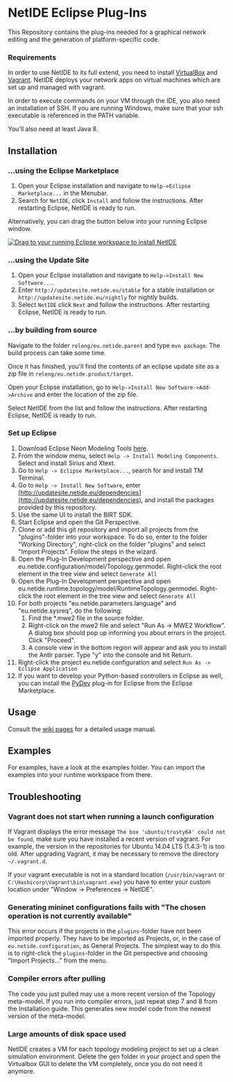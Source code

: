 # NetIDE Eclipse Plug-Ins

This Repository contains the plug-ins needed for a graphical network editing and the generation of platform-specific code.

### Requirements

In order to use NetIDE to its full extend, you need to install [VirtualBox](http://virtualbox.org) and [Vagrant](http://www.vagrantup.com). NetIDE deploys your network apps on virtual machines which are set up and managed with vagrant.

In order to execute commands on your VM through the IDE, you also need an installation of SSH. If you are running Windows, make sure that your ssh executable is referenced in the PATH variable.

You'll also need at least Java 8.

## Installation

### ...using the Eclipse Marketplace
1. Open your Eclipse installation and navigate to ```Help->Eclipse Marketplace...``` in the Menubar.
2. Search for ```NetIDE```, click ```Install``` and follow the instructions. After restarting Eclipse, NetIDE is ready to run.

Alternatively, you can drag the button below into your running Eclipse window.

<a href="http://marketplace.eclipse.org/marketplace-client-intro?mpc_install=2428949" class="drag" title="Drag to your running Eclipse workspace to install NetIDE"><img src="http://marketplace.eclipse.org/sites/all/themes/solstice/_themes/solstice_marketplace/public/images/btn-install.png" alt="Drag to your running Eclipse workspace to install NetIDE" /></a>

### ...using the Update Site
1. Open your Eclipse installation and navigate to ```Help->Install New Software...```.
2. Enter ```http://updatesite.netide.eu/stable``` for a stable installation or ```http://updatesite.netide.eu/nightly``` for nightly builds.
3. Select ```NetIDE``` click ```Next``` and follow the instructions. After restarting Eclipse, NetIDE is ready to run.


### ...by building from source

Navigate to the folder ```releng/eu.netide.parent``` and type ```mvn package```. The build process can take some time.

Once it has finished, you'll find the contents of an eclipse update site as a zip file in ```releng/eu.netide.product/target```.

Open your Eclipse installation, go to ```Help->Install New Software->Add->Archive``` and enter the location of the zip file.

Select NetIDE from the list and follow the instructions. After restarting Eclipse, NetIDE is ready to run.



### Set up Eclipse

1. Download Eclipse Neon Modeling Tools [here](http://www.eclipse.org/downloads/packages/eclipse-modeling-tools/neon1a).
2. From the window menu, select `Help -> Install Modeling Components`. Select and install Sirius and Xtext.
3. Go to `Help -> Eclipse Marketplace...`, search for and install TM Terminal.
4. Go to `Help -> Install New Software`, enter [http://updatesite.netide.eu/dependencies](http://updatesite.netide.eu/dependencies), and install the packages provided by this repository.
4. Use the same UI to install the BIRT SDK.
5. Start Eclipse and open the Git Perspective.
6. Clone or add this git repository and import all projects from the "plugins"-folder into your workspace. To do so, enter to the folder "Working Directory", right-click on the folder "plugins" and select "Import Projects". Follow the steps in the wizard.
7. Open the Plug-In Development perspective and open eu.netide.configuration/model/Topology.genmodel. Right-click the root element in the tree view and select `Generate All`
8. Open the Plug-In Development perspective and open eu.netide.runtime.topology/model/RuntimeTopology.genmodel. Right-click the root element in the tree view and select `Generate All`
9. For both projects "eu.netide.parameters.language" and "eu.netide.sysreq", do the following:
    1. Find the \*.mwe2 file in the source folder.
    2. Right-click on the mwe2 file and select "Run As -> MWE2 Workflow". A dialog box should pop up informing you about errors in the project. Click "Proceed".
    3. A console view in the bottom region will appear and ask you to install the Antlr parser. Type "y" into the console and hit Return.
10. Right-click the project eu.netide.configuration and select `Run As -> Eclipse Application`
11. If you want to develop your Python-based controllers in Eclipse as well, you can install the [PyDev](http://www.pydev.org/) plug-in for Eclipse from the Eclipse Marketplace.

## Usage

Consult the [wiki pages](https://github.com/fp7-netide/IDE/wiki) for a detailed usage manual.

## Examples

For examples, have a look at the examples folder. You can import the examples into your runtime workspace from there.

## Troubleshooting

### Vagrant does not start when running a launch configuration

If Vagrant displays the error message `The box 'ubuntu/trusty64' could not be found`, make sure you have installed a recent version of vagrant. For example, the version in the repositories for Ubuntu 14.04 LTS (1.4.3-1) is too old. After upgrading Vagrant, it may be necessary to remove the directory `~/.vagrant.d`.

If your vagrant executable is not in a standard location (`/usr/bin/vagrant` or `C:\Hashicorp\Vagrant\bin\vagrant.exe`) you have to enter your custom location under "Window -> Preferences -> NetIDE".

### Generating mininet configurations fails with "The chosen operation is not currently available"

This error occurs if the projects in the `plugins`-folder have not been imported properly. They have to be imported as Projects, or, in the case of `eu.netide.configuration`, as General Projects. The simplest way to do this is to right-click the `plugins`-folder in the Git perspective and choosing "Import Projects..." from the menu.

### Compiler errors after pulling

The code you just pulled may use a more recent version of the Topology meta-model. If you run into compiler errors, just repeat step 7 and 8 from the Installation guide. This generates new model code from the newest version of the meta-model.

### Large amounts of disk space used

NetIDE creates a VM for each topology modeling project to set up a clean simulation environment. Delete the gen folder in your project and open the Virtualbox GUI to delete the VM completely, once you do not need it anymore.
